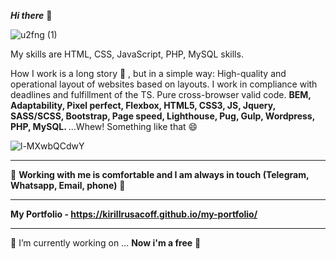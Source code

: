 <b>***Hi there***</b> 👋 

![u2fng (1)](https://github.com/KirillRusacoff/KirillRusacoff/assets/121468262/e521cef8-4969-41fd-80a1-7d858a35782e)




My skills are HTML, CSS, JavaScript, PHP, MySQL skills.



How I work is a long story 🤔 , but in a simple way: High-quality and operational layout of websites based on layouts. I work in compliance with deadlines and fulfillment of the TS. Pure cross-browser valid code. <b>BEM, Adaptability, Pixel perfect, Flexbox, HTML5, CSS3, JS, Jquery, SASS/SCSS, Bootstrap, Page speed, Lighthouse, Pug, Gulp, Wordpress, PHP, MySQL. </b>...Whew! Something like that 😄



![l-MXwbQCdwY](https://github.com/KirillRusacoff/KirillRusacoff/assets/121468262/404bc84f-483c-4c9d-b48e-d47dacb1b46a)


********************



🌱 <b>Working with me is comfortable and I am always in touch (Telegram, Whatsapp, Email, phone)</b> 🌱


********************


<b>My Portfolio - https://kirillrusacoff.github.io/my-portfolio/</b>


********************


 🔭 I’m currently working on ... <b>Now i'm a free</b> 👋

